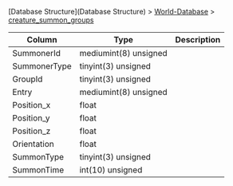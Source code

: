 [Database Structure](Database Structure) > [World-Database](World-Database) > [creature_summon_groups](creature_summon_groups)

Column | Type | Description
--- | --- | ---
SummonerId | mediumint(8) unsigned | 
SummonerType | tinyint(3) unsigned | 
GroupId | tinyint(3) unsigned | 
Entry | mediumint(8) unsigned | 
Position_x | float | 
Position_y | float | 
Position_z | float | 
Orientation | float | 
SummonType | tinyint(3) unsigned | 
SummonTime | int(10) unsigned | 
